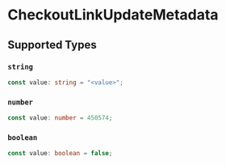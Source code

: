 # CheckoutLinkUpdateMetadata


## Supported Types

### `string`

```typescript
const value: string = "<value>";
```

### `number`

```typescript
const value: number = 450574;
```

### `boolean`

```typescript
const value: boolean = false;
```

